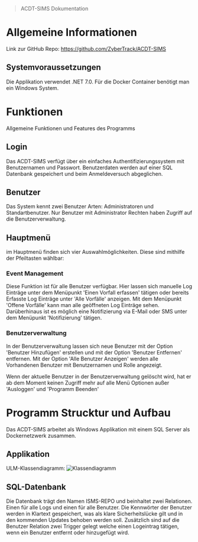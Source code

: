 > ACDT-SIMS Dokumentation
# Allgemeine Informationen
Link zur GitHub Repo: https://github.com/ZyberTrack/ACDT-SIMS
## Systemvoraussetzungen
Die Applikation verwendet .NET 7.0. Für die Docker Container benötigt man ein Windows System.

# Funktionen
Allgemeine Funktionen und Features des Programms

## Login
Das ACDT-SIMS verfügt über ein einfaches Authentifizierungssystem mit Benutzernamen und Passwort. Benutzerdaten werden auf einer SQL Datenbank gespeichert und beim Anmeldeversuch abgeglichen. 
## Benutzer
Das System kennt zwei Benutzer Arten: Administratoren und Standartbenutzer.
Nur Benutzer mit Administrator Rechten haben Zugriff auf die Benutzerverwaltung.

## Hauptmenü
im Hauptmenü finden sich vier Auswahlmöglichkeiten.
Diese sind mithilfe der Pfeiltasten wählbar: 
### Event Management
Diese Funktion ist für alle Benutzer verfügbar. Hier lassen sich manuelle Log Einträge unter dem Menüpunkt 'Einen Vorfall erfassen' tätigen oder bereits Erfasste Log Einträge unter 'Alle Vorfälle' anzeigen.
Mit dem Menüpunkt 'Offene Vorfälle' kann man alle geöffneten Log Einträge sehen.
Darüberhinaus ist es möglich eine Notifizierung via E-Mail oder SMS unter dem Menüpunkt 'Notifizierung' tätigen. 

### Benutzerverwaltung
In der Benutzerverwaltung lassen sich neue Benutzer mit der Option 'Benutzer Hinzufügen' erstellen und mit der Option 'Benutzer Entfernen' entfernen. Mit der Option 'Alle Benutzer Anzeigen' werden alle Vorhandenen Benutzer mit Benutzernamen und Rolle angezeigt.

Wenn der aktuelle Benutzer in der Benutzerverwaltung gelöscht wird, hat er ab dem Moment keinen Zugriff mehr auf alle Menü Optionen außer 'Ausloggen' und 'Programm Beenden'


# Programm Strucktur und Aufbau
Das ACDT-SIMS arbeitet als Windows Applikation mit einem SQL Server als Dockernetzwerk zusammen.

## Applikation
ULM-Klassendiagramm:
![Klassendiagramm](https://github.com/ZyberTrack/ACDT-SIMS/assets/115556179/97428d3e-ad73-4285-a889-2b90d8b77cbb)

## SQL-Datenbank
Die Datenbank trägt den Namen ISMS-REPO und beinhaltet zwei Relationen. Einen für alle Logs und einen für alle Benutzer. 
Die Kennwörter der Benutzer werden in Klartext gespeichert, was als klare Sicherheitslücke gilt und in den kommenden Updates behoben werden soll.
Zusätzlich sind auf die Benutzer Relation zwei Trigger gelegt welche einen Logeintrag tätigen, wenn ein Benutzer entfernt oder hinzugefügt wird.



